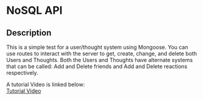 # NoSQL API

## Description
This is a simple test for a user/thought system using Mongoose. You can use routes to interact with the server to get, create, change, and delete both Users and Thoughts.
Both the Users and Thoughts have alternate systems that can be called: Add and Delete friends and Add and Delete reactions respectively.  
  
A tutorial Video is linked below:  
[Tutorial Video](https://drive.google.com/file/d/1NBlIoXvVFqbrlI6UzbGPy-4t0ggf2NUh/view?usp=sharing)